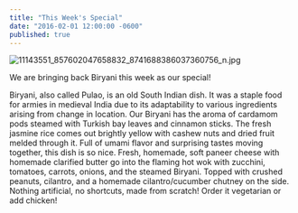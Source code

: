 ```yaml
---
title: "This Week's Special"
date: "2016-02-01 12:00:00 -0600"
published: true
---
```



![11143551_857602047658832_8741688386037360756_n.jpg]({{site.baseurl}}/media/11143551_857602047658832_8741688386037360756_n.jpg)

We are bringing back Biryani this week as our special!

Biryani, also called Pulao, is an old South Indian dish. It was a staple food
for armies in medieval India due to its adaptability to various ingredients
arising from change in location. Our Biryani has the aroma of cardamom pods
steamed with Turkish bay leaves and cinnamon sticks. The fresh jasmine rice
comes out brightly yellow with cashew nuts and dried fruit melded through it.
Full of umami flavor and surprising tastes moving together, this dish is so
nice. Fresh, homemade, soft paneer cheese with homemade clarified butter go
into the flaming hot wok with zucchini, tomatoes, carrots, onions, and the
steamed Biryani. Topped with crushed peanuts, cilantro, and a homemade
cilantro/cucumber chutney on the side. Nothing artificial, no shortcuts, made
from scratch! Order it vegetarian or add chicken!
